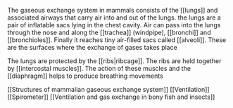 The gaseous exchange system in mammals consists of the [[lungs]] and associated airways that carry air into and out of the lungs. the lungs are a pair of inflatable sacs lying in the chest cavity. Air can pass into the lungs through the nose and along the [[trachea]] (windpipe), [[bronchi]] and [[bronchioles]]. Finally it reaches tiny air-filled sacs called [[alveoli]]. These are the surfaces where the exchange of gases takes place

The lungs are protected by the [[ribs|ribcage]]. The ribs are held together by [[intercostal muscles]]. The action of these muscles and the [[diaphragm]] helps to produce breathing movements


[[Structures of mammalian gaseous exchange system]]
[[Ventilation]]
[[Spirometer]]
[[Ventilation and gas exchange in bony fish and insects]]